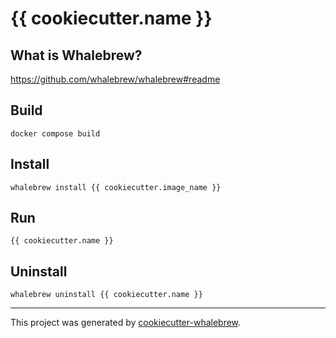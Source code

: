 # {{ cookiecutter.name }}

## What is Whalebrew?

https://github.com/whalebrew/whalebrew#readme

## Build

```shell
docker compose build
```

## Install

```shell
whalebrew install {{ cookiecutter.image_name }}
```

## Run

```shell
{{ cookiecutter.name }}
```

## Uninstall

```shell
whalebrew uninstall {{ cookiecutter.name }}
```

---

This project was generated by [cookiecutter-whalebrew](https://github.com/farkasmate/cookiecutter-whalebrew).
